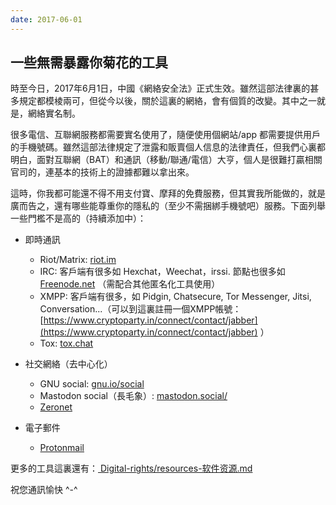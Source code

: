 ```yaml
---
date: 2017-06-01
---
```



## 一些無需暴露你菊花的工具

時至今日，2017年6月1日，中國《網絡安全法》正式生效。雖然這部法律裏的甚多規定都模棱兩可，但從今以後，關於這裏的網絡，會有個質的改變。其中之一就是，網絡實名制。

很多電信、互聯網服務都需要實名使用了，隨便使用個網站/app 都需要提供用戶的手機號碼。雖然這部法律規定了泄露和販賣個人信息的法律責任，但我們心裏都明白，面對互聯網（BAT）和通訊（移動/聯通/電信）大亨，個人是很難打贏相關官司的，連基本的技術上的證據都難以拿出來。

這時，你我都可能還不得不用支付寶、摩拜的免費服務，但其實我所能做的，就是廣而告之，還有哪些能尊重你的隱私的（至少不需捆綁手機號吧）服務。下面列舉一些門檻不是高的（持續添加中）：

- 即時通訊
    - Riot/Matrix: [riot.im](https://riot.im/app)
    - IRC: 客戶端有很多如 Hexchat，Weechat，irssi. 節點也很多如 [Freenode.net](https://freenode.net) （需配合其他匿名化工具使用）
    - XMPP: 客戶端有很多，如 Pidgin, Chatsecure, Tor Messenger, Jitsi, Conversation...（可以到這裏註冊一個XMPP帳號：[https://www.cryptoparty.in/connect/contact/jabber](https://www.cryptoparty.in/connect/contact/jabber) ）
    - Tox: [tox.chat](https://tox.chat)

- 社交網絡（去中心化）
    - GNU social: [gnu.io/social](https://gnu.io/social/)
    - Mastodon social（長毛象）: [mastodon.social/](https://mastodon.social/)
    - [Zeronet](https://zeronet.io)

- 電子郵件
    - [Protonmail](https://protonmail.com)

更多的工具這裏還有：[ Digital-rights/resources-软件资源.md](https://github.com/mdrights/Digital-rights/blob/master/resources-%E8%BD%AF%E4%BB%B6%E8%B5%84%E6%BA%90.md)

祝您通訊愉快 ^-^
